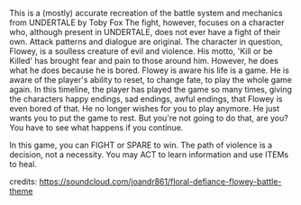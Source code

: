 This is a (mostly) accurate recreation of the battle system and mechanics from UNDERTALE by Toby Fox
The fight, however, focuses on a character who, although present in UNDERTALE, does not ever have a fight of their own. Attack patterns and dialogue are original.
The character in question, Flowey, is a soulless creature of evil and violence. His motto, 'Kill or be Killed' has brought fear and pain to those around him.
However, he does what he does because he is bored. Flowey is aware his life is a game. He is aware of the player's ability to reset, to change fate, to play the whole game again.
In this timeline, the player has played the game so many times, giving the characters happy endings, sad endings, awful endings, that Flowey is even bored of that. He no longer wishes
for you to play anymore. He just wants you to put the game to rest. But you're not going to do that, are you? You have to see what happens if you continue.

In this game, you can FIGHT or SPARE to win. The path of violence is a decision, not a necessity. You may ACT to learn information and use ITEMs to heal.


credits:
https://soundcloud.com/joandr861/floral-defiance-flowey-battle-theme